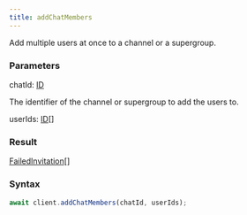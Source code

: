 ```yaml
---
title: addChatMembers
---
```


Add multiple users at once to a channel or a supergroup.


### Parameters 

<div class="flex flex-col gap-3"><div><div class="font-mono" id="p_chatId" data-anchor><span class="font-bold">chatId</span><span class="opacity-50">:</span> <a href="/types/id"  >ID</a></div><div class="pl-3"><div class="no-margin">

The identifier of the channel or supergroup to add the users to.

</div></div></div><div><div class="font-mono" id="p_userIds" data-anchor><span class="font-bold">userIds</span><span class="opacity-50">:</span> <a href="/types/id"  >ID</a><span class="opacity-50">[]</span></div></div></div>

### Result 

<div class="font-mono"><a href="/types/failedinvitation"  >FailedInvitation</a><span class="opacity-50">[]</span></div>

### Syntax

```ts
await client.addChatMembers(chatId, userIds);
```



